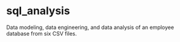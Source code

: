 # sql_analysis
Data modeling, data engineering, and data analysis of an employee database from six CSV files.
